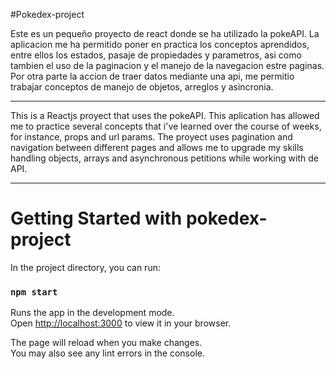 #Pokedex-project

Este es un pequeño proyecto de react donde se ha utilizado la pokeAPI. La aplicacion me ha permitido poner en practica los conceptos aprendidos, entre ellos los estados, pasaje de propiedades y parametros, asi como tambien el uso de la paginacion y el manejo de la navegacion estre paginas. Por otra parte la accion de traer datos mediante una api, me permitio trabajar conceptos de manejo de objetos, arreglos y asincronia.

-------------------------------------------------------------------------------------------------------------------------------------------------------------------------

This is a Reactjs proyect that uses the pokeAPI. This aplication has allowed me to practice several concepts that i've learned over the course of weeks, for instance, props and url params. The proyect uses pagination and navigation between different pages and allows me to upgrade my skills handling objects, arrays and asynchronous petitions while working with de API.

-------------------------------------------------------------------------------------------------------------------------------------------------------------------------

# Getting Started with pokedex-project

In the project directory, you can run:

### `npm start`

Runs the app in the development mode.\
Open [http://localhost:3000](http://localhost:3000) to view it in your browser.

The page will reload when you make changes.\
You may also see any lint errors in the console.
